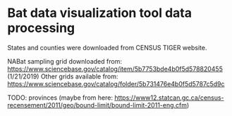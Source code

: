 # Bat data visualization tool data processing

States and counties were downloaded from CENSUS TIGER website.

NABat sampling grid downloaded from: https://www.sciencebase.gov/catalog/item/5b7753bde4b0f5d578820455 (1/21/2019)
Other grids available from: https://www.sciencebase.gov/catalog/folder/5b731476e4b0f5d5787c5d9c

TODO: provinces (maybe from here: https://www12.statcan.gc.ca/census-recensement/2011/geo/bound-limit/bound-limit-2011-eng.cfm)
